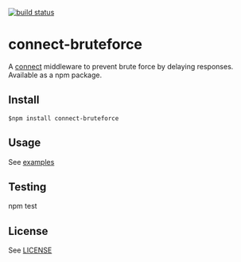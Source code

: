 [![build status](https://secure.travis-ci.org/revington/connect-bruteforce.png)](http://travis-ci.org/revington/connect-bruteforce)
# connect-bruteforce

A [connect](https://github.com/senchalabs/connect) middleware to prevent brute force by delaying responses.
Available as a npm package.

## Install 

	$npm install connect-bruteforce

## Usage 

See [examples](https://github.com/revington/connect-bruteforce/tree/master/examples)

## Testing 

npm test

## License

See [LICENSE](https://github.com/revington/connect-bruteforce/blob/master/LICENSE)

